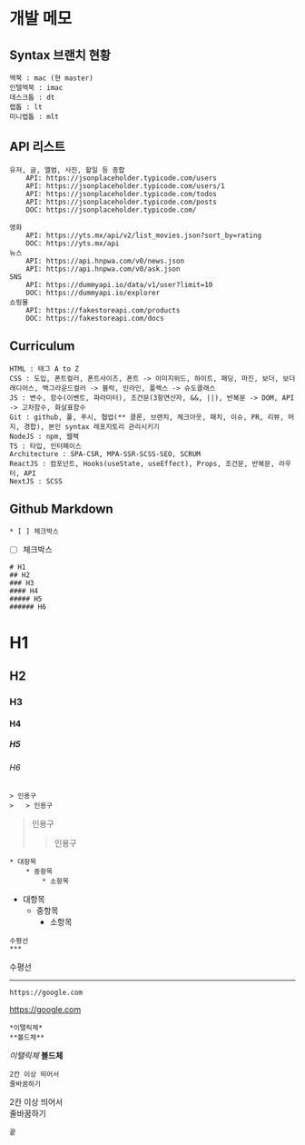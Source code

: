 # 개발 메모

## Syntax 브랜치 현황  
    맥북 : mac (현 master)
    인텔맥북 : imac
    데스크톱 : dt
    랩톱 : lt
    미니랩톱 : mlt



## API 리스트
    유저, 글, 앨범, 사진, 할일 등 종합
        API: https://jsonplaceholder.typicode.com/users
        API: https://jsonplaceholder.typicode.com/users/1
        API: https://jsonplaceholder.typicode.com/todos
        API: https://jsonplaceholder.typicode.com/posts
        DOC: https://jsonplaceholder.typicode.com/

    영화
        API: https://yts.mx/api/v2/list_movies.json?sort_by=rating
        DOC: https://yts.mx/api
    뉴스
        API: https://api.hnpwa.com/v0/news.json
        API: https://api.hnpwa.com/v0/ask.json
    SNS
        API: https://dummyapi.io/data/v1/user?limit=10
        DOC: https://dummyapi.io/explorer
    쇼핑몰
        API: https://fakestoreapi.com/products
        DOC: https://fakestoreapi.com/docs



## Curriculum
    HTML : 태그 A to Z
    CSS : 도입, 폰트컬러, 폰트사이즈, 폰트 -> 이미지위드, 하이트, 패딩, 마진, 보더, 보더래디어스, 백그라운드컬러 -> 블럭, 인라인, 플렉스 -> 슈도클래스
    JS : 변수, 함수(이벤트, 파라미터), 조건문(3항연산자, &&, ||), 반복문 -> DOM, API -> 고차함수, 화살표함수
    Git : github, 풀, 푸시, 협업(** 클론, 브랜치, 체크아웃, 패치, 이슈, PR, 리뷰, 머지, 경합), 본인 syntax 레포지토리 관리시키기
    NodeJS : npm, 웹팩
    TS : 타입, 인터페이스
    Architecture : SPA-CSR, MPA-SSR-SCSS-SEO, SCRUM
    ReactJS : 컴포넌트, Hooks(useState, useEffect), Props, 조건문, 반복문, 라우터, API
    NextJS : SCSS



## Github Markdown
```
* [ ] 체크박스
```
* [ ] 체크박스
```
# H1
## H2
### H3
#### H4
##### H5
###### H6
```
# H1
## H2
### H3
#### H4
##### H5
###### H6
```
> 인용구
>   > 인용구
```
> 인용구
>   > 인용구
```
* 대항목
    * 중항목
        * 소항목
```
* 대항목
    * 중항목
        * 소항목
```
수평선
***
```
수평선
***
```
https://google.com
```
https://google.com
```
*이탤릭체*
**볼드체**
```
*이탤릭체*
**볼드체**
```
2칸 이상 띄어서  
줄바꿈하기  
```
2칸 이상 띄어서  
줄바꿈하기  
```
끝
```
